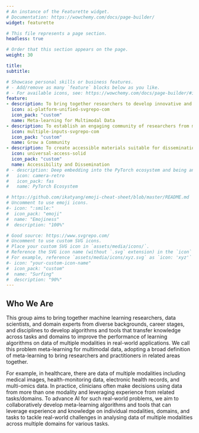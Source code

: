 ```yaml
---
# An instance of the Featurette widget.
# Documentation: https://wowchemy.com/docs/page-builder/
widget: featurette

# This file represents a page section.
headless: true

# Order that this section appears on the page.
weight: 30

title: 
subtitle:

# Showcase personal skills or business features.
# - Add/remove as many `feature` blocks below as you like.
# - For available icons, see: https://wowchemy.com/docs/page-builder/#icons
feature:
- description: To bring together researchers to develop innovative and practical algorithms as well as accessible and sustainable open-source software tools to advance research on meta-learning for multimodal data and tackle real-world challenges, e.g. in healthcare. 
  icon: ai-platform-unified-svgrepo-com
  icon_pack: "custom"
  name: Meta-learning for Multimodal Data
- description: To establish an engaging community of researchers from multiple disciplines, including multimodal learning, transfer learning, domain adaptation, and data integration, and create more opportunities for early career researchers (ECRs) to take leadership roles and power future growth.
  icon: multiple-inputs-svgrepo-com
  icon_pack: "custom"
  name: Grow a Community
- description: To create accessible materials suitable for dissemination to non-researchers and the general public, including online courses, tutorials, podcasts, and blogs. 
  icon: universal-access-solid
  icon_pack: "custom"
  name: Accessibility and Dissemination
# - description: Deep embedding into the PyTorch ecosystem and being an official member of it.
#   icon: camera-retro
#   icon_pack: fas
#   name: PyTorch Ecosystem

# https://github.com/ikatyang/emoji-cheat-sheet/blob/master/README.md
# Uncomment to use emoji icons.
#- icon: ":smile:"
#  icon_pack: "emoji"
#  name: "Emojiness"
#  description: "100%"  

# Good source: https://www.svgrepo.com/ 
# Uncomment to use custom SVG icons.
# Place your custom SVG icon in `assets/media/icons/`.
# Reference the SVG icon name (without `.svg` extension) in the `icon` field.
# For example, reference `assets/media/icons/xyz.svg` as `icon: 'xyz'`
#- icon: "your-custom-icon-name"
#  icon_pack: "custom"
#  name: "Surfing"
#  description: "90%"
---
```


## Who We Are

This group aims to bring together machine learning researchers, data scientists, and domain experts from diverse backgrounds, career stages, and disciplines to develop algorithms and tools that transfer knowledge across tasks and domains to improve the performance of learning algorithms on data of multiple modalities in real-world applications. We call this problem meta-learning for multimodal data, adopting a broad definition of meta-learning to bring researchers and practitioners in related areas together.

For example, in healthcare, there are data of multiple modalities including medical images, health-monitoring data, electronic health records, and multi-omics data. In practice, clinicians often make decisions using data from more than one modality and leveraging experience from related tasks/domains. To advance AI for such real-world problems, we aim to collaboratively develop meta-learning algorithms and tools that can leverage experience and knowledge on individual modalities, domains, and tasks to tackle real-world challenges in analysing data of multiple modalities across multiple domains for various tasks.

